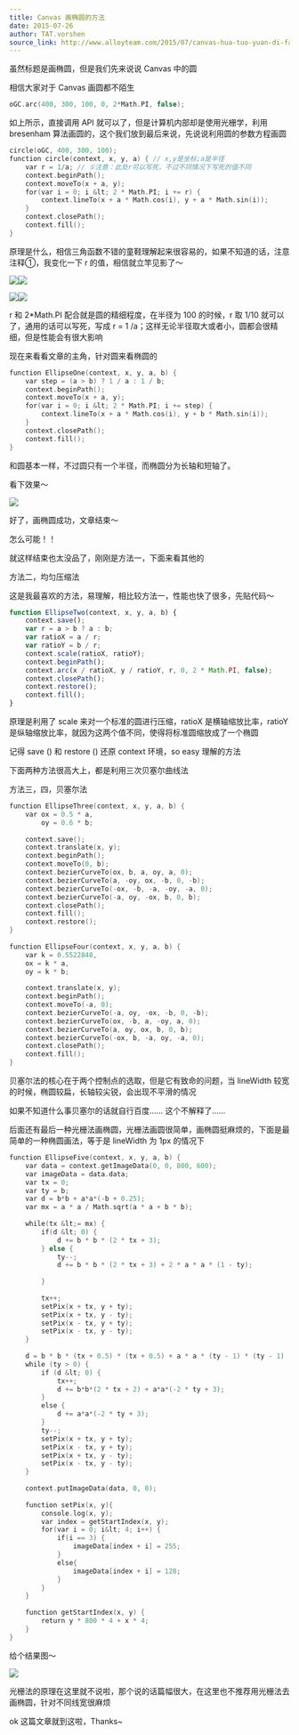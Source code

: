 ```yaml
---
title: Canvas 画椭圆的方法
date: 2015-07-26
author: TAT.vorshen
source_link: http://www.alloyteam.com/2015/07/canvas-hua-tuo-yuan-di-fang-fa/
---
```


<!-- {% raw %} - for jekyll -->

虽然标题是画椭圆，但是我们先来说说 Canvas 中的圆

相信大家对于 Canvas 画圆都不陌生

```c
oGC.arc(400, 300, 100, 0, 2*Math.PI, false);
```

如上所示，直接调用 API 就可以了，但是计算机内部却是使用光栅学，利用 bresenham 算法画圆的，这个我们放到最后来说，先说说利用圆的参数方程画圆

```c
circle(oGC, 400, 300, 100);
function circle(context, x, y, a) { // x,y是坐标;a是半径
    var r = 1/a; // ①注意：此处r可以写死，不过不同情况下写死的值不同
    context.beginPath();
    context.moveTo(x + a, y);
    for(var i = 0; i &lt; 2 * Math.PI; i += r) {
        context.lineTo(x + a * Math.cos(i), y + a * Math.sin(i));
    }
    context.closePath();
    context.fill();
}
```

原理是什么，相信三角函数不错的童鞋理解起来很容易的，如果不知道的话，注意注释①，我变化一下 r 的值，相信就立竿见影了～

![](http://www.alloyteam.com/wp-content/uploads/2015/07/1.png)![](http://www.alloyteam.com/wp-content/uploads/2015/07/2.png)

![](http://www.alloyteam.com/wp-content/uploads/2015/07/3.png)![](http://www.alloyteam.com/wp-content/uploads/2015/07/43.png)

r 和 2\*Math.PI 配合就是圆的精细程度，在半径为 100 的时候，r 取 1/10 就可以了，通用的话可以写死，写成 r = 1 /a；这样无论半径取大或者小，圆都会很精细，但是性能会有很大影响

现在来看看文章的主角，针对圆来看椭圆的

```c
function EllipseOne(context, x, y, a, b) {
    var step = (a > b) ? 1 / a : 1 / b;
    context.beginPath();
    context.moveTo(x + a, y);
    for(var i = 0; i &lt; 2 * Math.PI; i += step) {
        context.lineTo(x + a * Math.cos(i), y + b * Math.sin(i));
    }
    context.closePath();
    context.fill();
}
```

和圆基本一样，不过圆只有一个半径，而椭圆分为长轴和短轴了。

看下效果～

![](http://www.alloyteam.com/wp-content/uploads/2015/07/51.png)

好了，画椭圆成功，文章结束～

怎么可能！！

就这样结束也太没品了，刚刚是方法一，下面来看其他的

方法二，均匀压缩法

这是我最喜欢的方法，易理解，相比较方法一，性能也快了很多，先贴代码～

```javascript
function EllipseTwo(context, x, y, a, b) {
    context.save();
    var r = a > b ? a : b;
    var ratioX = a / r;
    var ratioY = b / r;
    context.scale(ratioX, ratioY);
    context.beginPath();
    context.arc(x / ratioX, y / ratioY, r, 0, 2 * Math.PI, false);
    context.closePath();
    context.restore();
    context.fill();
}
```

原理是利用了 scale 来对一个标准的圆进行压缩，ratioX 是横轴缩放比率，ratioY 是纵轴缩放比率，就因为这两个值不同，使得将标准圆缩放成了一个椭圆

记得 save () 和 restore () 还原 context 环境，so easy 理解的方法

下面两种方法很高大上，都是利用三次贝塞尔曲线法

方法三，四，贝塞尔法

```c
function EllipseThree(context, x, y, a, b) {
    var ox = 0.5 * a,
        oy = 0.6 * b;
 
    context.save();
    context.translate(x, y);
    context.beginPath();
    context.moveTo(0, b);
    context.bezierCurveTo(ox, b, a, oy, a, 0);
    context.bezierCurveTo(a, -oy, ox, -b, 0, -b);
    context.bezierCurveTo(-ox, -b, -a, -oy, -a, 0);
    context.bezierCurveTo(-a, oy, -ox, b, 0, b);
    context.closePath();
    context.fill();
    context.restore();
}
 
function EllipseFour(context, x, y, a, b) {
    var k = 0.5522848,
    ox = k * a,
    oy = k * b;
 
    context.translate(x, y);
    context.beginPath();
    context.moveTo(-a, 0);
    context.bezierCurveTo(-a, oy, -ox, -b, 0, -b);
    context.bezierCurveTo(ox, -b, a, -oy, a, 0);
    context.bezierCurveTo(a, oy, ox, b, 0, b);
    context.bezierCurveTo(-ox, b, -a, oy, -a, 0);
    context.closePath();
    context.fill();
}
```

贝塞尔法的核心在于两个控制点的选取，但是它有致命的问题，当 lineWidth 较宽的时候，椭圆较扁，长轴较尖锐，会出现不平滑的情况

如果不知道什么事贝塞尔的话就自行百度…… 这个不解释了……

后面还有最后一种光栅法画椭圆，光栅法画圆很简单，画椭圆挺麻烦的，下面是最简单的一种椭圆画法，等于是 lineWidth 为 1px 的情况下

```c
function EllipseFive(context, x, y, a, b) {
    var data = context.getImageData(0, 0, 800, 600);
    var imageData = data.data;
    var tx = 0;
    var ty = b;
    var d = b*b + a*a*(-b + 0.25);
    var mx = a * a / Math.sqrt(a * a + b * b);
 
    while(tx &lt;= mx) {
        if(d &lt; 0) {
            d += b * b * (2 * tx + 3);
        } else {
            ty--;
            d += b * b * (2 * tx + 3) + 2 * a * a * (1 - ty);
            
        }
 
        tx++;
        setPix(x + tx, y + ty);
        setPix(x + tx, y - ty);
        setPix(x - tx, y + ty);
        setPix(x - tx, y - ty);
    }
 
    d = b * b * (tx + 0.5) * (tx + 0.5) + a * a * (ty - 1) * (ty - 1) - a * a * b * b;
    while (ty > 0) {
        if (d &lt; 0) {
            tx++;
            d += b*b*(2 * tx + 2) + a*a*(-2 * ty + 3);
        }
        else {
            d += a*a*(-2 * ty + 3);
        }
        ty--;
        setPix(x + tx, y + ty);
        setPix(x - tx, y + ty);
        setPix(x + tx, y - ty);
        setPix(x - tx, y - ty);
    }
 
    context.putImageData(data, 0, 0);
 
    function setPix(x, y){
        console.log(x, y);
        var index = getStartIndex(x, y);
        for(var i = 0; i&lt; 4; i++) {
            if(i == 3) {
                imageData[index + i] = 255;
            }
            else{
                imageData[index + i] = 128;
            }
        }
    }
 
    function getStartIndex(x, y) {
        return y * 800 * 4 + x * 4;
    }
}
```

给个结果图～

![](http://www.alloyteam.com/wp-content/uploads/2015/07/61.png)

光栅法的原理在这里就不说啦，那个说的话篇幅很大，在这里也不推荐用光栅法去画椭圆，针对不同线宽很麻烦

ok 这篇文章就到这啦，Thanks~


<!-- {% endraw %} - for jekyll -->